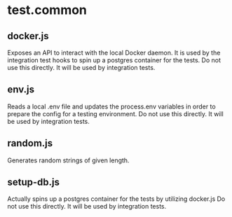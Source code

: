 # test.common

## docker.js

Exposes an API to interact with the local Docker daemon.
It is used by the integration test hooks to spin up a postgres container for the tests.
Do not use this directly.
It will be used by integration tests.

## env.js

Reads a local .env file and updates the process.env variables in order to prepare
the config for a testing environment.
Do not use this directly.
It will be used by integration tests.

## random.js

Generates random strings of given length.

## setup-db.js

Actually spins up a postgres container for the tests by utilizing docker.js
Do not use this directly.
It will be used by integration tests.
